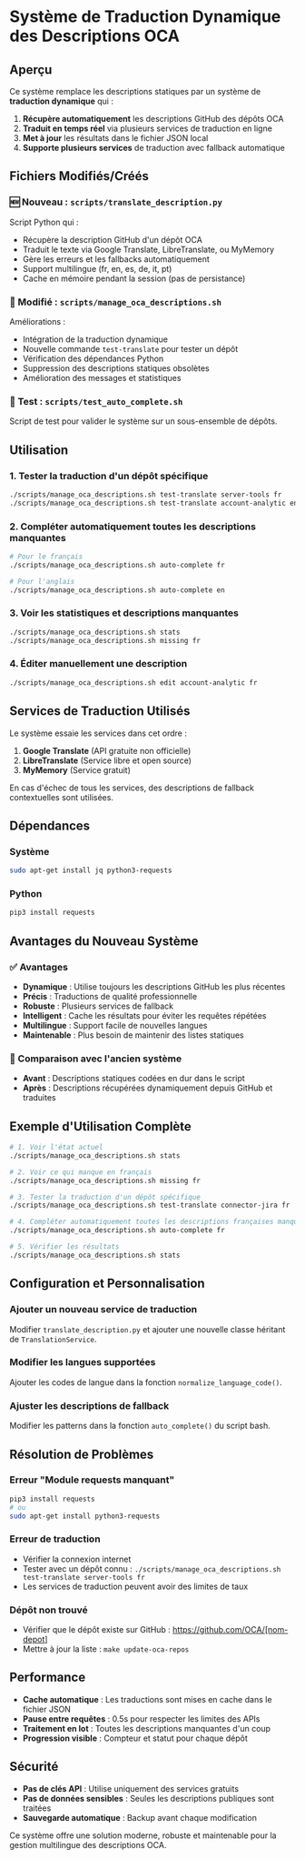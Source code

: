 # Système de Traduction Dynamique des Descriptions OCA

## Aperçu

Ce système remplace les descriptions statiques par un système de **traduction dynamique** qui :

1. **Récupère automatiquement** les descriptions GitHub des dépôts OCA
2. **Traduit en temps réel** via plusieurs services de traduction en ligne
3. **Met à jour** les résultats dans le fichier JSON local
4. **Supporte plusieurs services** de traduction avec fallback automatique

## Fichiers Modifiés/Créés

### 🆕 Nouveau : `scripts/translate_description.py`

Script Python qui :

- Récupère la description GitHub d'un dépôt OCA
- Traduit le texte via Google Translate, LibreTranslate, ou MyMemory
- Gère les erreurs et les fallbacks automatiquement
- Support multilingue (fr, en, es, de, it, pt)
- Cache en mémoire pendant la session (pas de persistance)

### 🔄 Modifié : `scripts/manage_oca_descriptions.sh`

Améliorations :

- Intégration de la traduction dynamique
- Nouvelle commande `test-translate` pour tester un dépôt
- Vérification des dépendances Python
- Suppression des descriptions statiques obsolètes
- Amélioration des messages et statistiques

### 🧪 Test : `scripts/test_auto_complete.sh`

Script de test pour valider le système sur un sous-ensemble de dépôts.

## Utilisation

### 1. Tester la traduction d'un dépôt spécifique

```bash
./scripts/manage_oca_descriptions.sh test-translate server-tools fr
./scripts/manage_oca_descriptions.sh test-translate account-analytic en
```

### 2. Compléter automatiquement toutes les descriptions manquantes

```bash
# Pour le français
./scripts/manage_oca_descriptions.sh auto-complete fr

# Pour l'anglais
./scripts/manage_oca_descriptions.sh auto-complete en
```

### 3. Voir les statistiques et descriptions manquantes

```bash
./scripts/manage_oca_descriptions.sh stats
./scripts/manage_oca_descriptions.sh missing fr
```

### 4. Éditer manuellement une description

```bash
./scripts/manage_oca_descriptions.sh edit account-analytic fr
```

## Services de Traduction Utilisés

Le système essaie les services dans cet ordre :

1. **Google Translate** (API gratuite non officielle)
2. **LibreTranslate** (Service libre et open source)
3. **MyMemory** (Service gratuit)

En cas d'échec de tous les services, des descriptions de fallback contextuelles sont utilisées.

## Dépendances

### Système

```bash
sudo apt-get install jq python3-requests
```

### Python

```bash
pip3 install requests
```

## Avantages du Nouveau Système

### ✅ Avantages

- **Dynamique** : Utilise toujours les descriptions GitHub les plus récentes
- **Précis** : Traductions de qualité professionnelle
- **Robuste** : Plusieurs services de fallback
- **Intelligent** : Cache les résultats pour éviter les requêtes répétées
- **Multilingue** : Support facile de nouvelles langues
- **Maintenable** : Plus besoin de maintenir des listes statiques

### 🔄 Comparaison avec l'ancien système

- **Avant** : Descriptions statiques codées en dur dans le script
- **Après** : Descriptions récupérées dynamiquement depuis GitHub et traduites

## Exemple d'Utilisation Complète

```bash
# 1. Voir l'état actuel
./scripts/manage_oca_descriptions.sh stats

# 2. Voir ce qui manque en français
./scripts/manage_oca_descriptions.sh missing fr

# 3. Tester la traduction d'un dépôt spécifique
./scripts/manage_oca_descriptions.sh test-translate connector-jira fr

# 4. Compléter automatiquement toutes les descriptions françaises manquantes
./scripts/manage_oca_descriptions.sh auto-complete fr

# 5. Vérifier les résultats
./scripts/manage_oca_descriptions.sh stats
```

## Configuration et Personnalisation

### Ajouter un nouveau service de traduction

Modifier `translate_description.py` et ajouter une nouvelle classe héritant de `TranslationService`.

### Modifier les langues supportées

Ajouter les codes de langue dans la fonction `normalize_language_code()`.

### Ajuster les descriptions de fallback

Modifier les patterns dans la fonction `auto_complete()` du script bash.

## Résolution de Problèmes

### Erreur "Module requests manquant"

```bash
pip3 install requests
# ou
sudo apt-get install python3-requests
```

### Erreur de traduction

- Vérifier la connexion internet
- Tester avec un dépôt connu : `./scripts/manage_oca_descriptions.sh test-translate server-tools fr`
- Les services de traduction peuvent avoir des limites de taux

### Dépôt non trouvé

- Vérifier que le dépôt existe sur GitHub : https://github.com/OCA/[nom-depot]
- Mettre à jour la liste : `make update-oca-repos`

## Performance

- **Cache automatique** : Les traductions sont mises en cache dans le fichier JSON
- **Pause entre requêtes** : 0.5s pour respecter les limites des APIs
- **Traitement en lot** : Toutes les descriptions manquantes d'un coup
- **Progression visible** : Compteur et statut pour chaque dépôt

## Sécurité

- **Pas de clés API** : Utilise uniquement des services gratuits
- **Pas de données sensibles** : Seules les descriptions publiques sont traitées
- **Sauvegarde automatique** : Backup avant chaque modification

Ce système offre une solution moderne, robuste et maintenable pour la gestion multilingue des descriptions OCA.
